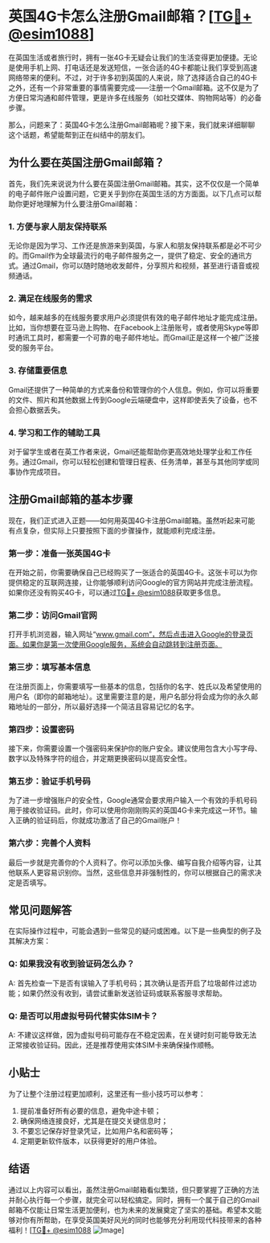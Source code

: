 # 英国4G卡怎么注册Gmail邮箱？[[TG💪+ @esim1088](https://t.me/s/esim1088)]

在英国生活或者旅行时，拥有一张4G卡无疑会让我们的生活变得更加便捷。无论是使用手机上网、打电话还是发送短信，一张合适的4G卡都能让我们享受到高速网络带来的便利。不过，对于许多初到英国的人来说，除了选择适合自己的4G卡之外，还有一个非常重要的事情需要完成——注册一个Gmail邮箱。这不仅是为了方便日常沟通和邮件管理，更是许多在线服务（如社交媒体、购物网站等）的必备步骤。

那么，问题来了：英国4G卡怎么注册Gmail邮箱呢？接下来，我们就来详细聊聊这个话题，希望能帮到正在纠结中的朋友们。

## 为什么要在英国注册Gmail邮箱？

首先，我们先来说说为什么要在英国注册Gmail邮箱。其实，这不仅仅是一个简单的电子邮件账户设置问题，它更关乎到你在英国生活的方方面面。以下几点可以帮助你更好地理解为什么要注册Gmail邮箱：

### 1. **方便与家人朋友保持联系**
无论你是因为学习、工作还是旅游来到英国，与家人和朋友保持联系都是必不可少的。而Gmail作为全球最流行的电子邮件服务之一，提供了稳定、安全的通讯方式。通过Gmail，你可以随时随地收发邮件，分享照片和视频，甚至进行语音或视频通话。

### 2. **满足在线服务的需求**
如今，越来越多的在线服务要求用户必须提供有效的电子邮件地址才能完成注册。比如，当你想要在亚马逊上购物、在Facebook上注册账号，或者使用Skype等即时通讯工具时，都需要一个可靠的电子邮件地址。而Gmail正是这样一个被广泛接受的服务平台。

### 3. **存储重要信息**
Gmail还提供了一种简单的方式来备份和管理你的个人信息。例如，你可以将重要的文件、照片和其他数据上传到Google云端硬盘中，这样即使丢失了设备，也不会担心数据丢失。

### 4. **学习和工作的辅助工具**
对于留学生或者在英工作者来说，Gmail还能帮助你更高效地处理学业和工作任务。通过Gmail，你可以轻松创建和管理日程表、任务清单，甚至与其他同学或同事协作完成项目。

## 注册Gmail邮箱的基本步骤

现在，我们正式进入正题——如何用英国4G卡注册Gmail邮箱。虽然听起来可能有点复杂，但实际上只要按照下面的步骤操作，就能顺利完成注册。

### 第一步：准备一张英国4G卡

在开始之前，你需要确保自己已经购买了一张适合的英国4G卡。这张卡可以为你提供稳定的互联网连接，让你能够顺利访问Google的官方网站并完成注册流程。如果你还没有购买4G卡，可以通过[TG💪+ @esim1088](https://t.me/s/esim1088)获取更多信息。

### 第二步：访问Gmail官网

打开手机浏览器，输入网址“www.gmail.com”，然后点击进入Google的登录页面。如果你是第一次使用Google服务，系统会自动跳转到注册页面。

### 第三步：填写基本信息

在注册页面上，你需要填写一些基本的信息，包括你的名字、姓氏以及希望使用的用户名（即你的邮箱地址）。这里需要注意的是，用户名部分将会成为你的永久邮箱地址的一部分，所以最好选择一个简洁且容易记忆的名字。

### 第四步：设置密码

接下来，你需要设置一个强密码来保护你的账户安全。建议使用包含大小写字母、数字以及特殊字符的组合，并定期更换密码以提高安全性。

### 第五步：验证手机号码

为了进一步增强账户的安全性，Google通常会要求用户输入一个有效的手机号码用于接收验证码。此时，你可以使用你刚刚购买的英国4G卡来完成这一环节。输入正确的验证码后，你就成功激活了自己的Gmail账户！

### 第六步：完善个人资料

最后一步就是完善你的个人资料了。你可以添加头像、编写自我介绍等内容，让其他联系人更容易识别你。当然，这些信息并非强制性的，你可以根据自己的需求决定是否填写。

## 常见问题解答

在实际操作过程中，可能会遇到一些常见的疑问或困难。以下是一些典型的例子及其解决方案：

### Q: 如果我没有收到验证码怎么办？
A: 首先检查一下是否有误输入了手机号码；其次确认是否开启了垃圾邮件过滤功能；如果仍然没有收到，请尝试重新发送验证码或联系客服寻求帮助。

### Q: 是否可以用虚拟号码代替实体SIM卡？
A: 不建议这样做，因为虚拟号码可能存在不稳定因素，在关键时刻可能导致无法正常接收验证码。因此，还是推荐使用实体SIM卡来确保操作顺畅。

## 小贴士

为了让整个注册过程更加顺利，这里还有一些小技巧可以参考：

1. 提前准备好所有必要的信息，避免中途卡顿；
2. 确保网络连接良好，尤其是在提交关键信息时；
3. 不要忘记保存好登录凭证，比如用户名和密码等；
4. 定期更新软件版本，以获得更好的用户体验。

## 结语

通过以上内容可以看出，虽然注册Gmail邮箱看似繁琐，但只要掌握了正确的方法并耐心执行每一个步骤，就完全可以轻松搞定。同时，拥有一个属于自己的Gmail邮箱不仅能让日常生活更加便利，也为未来的发展奠定了坚实的基础。希望本文能够对你有所帮助，在享受英国美好风光的同时也能够充分利用现代科技带来的各种福利！[[TG💪+ @esim1088](https://t.me/s/esim1088) ![Image](https://i.postimg.cc/4NQfJmqS/Snipaste-2025-05-13-00-14-12.png)]